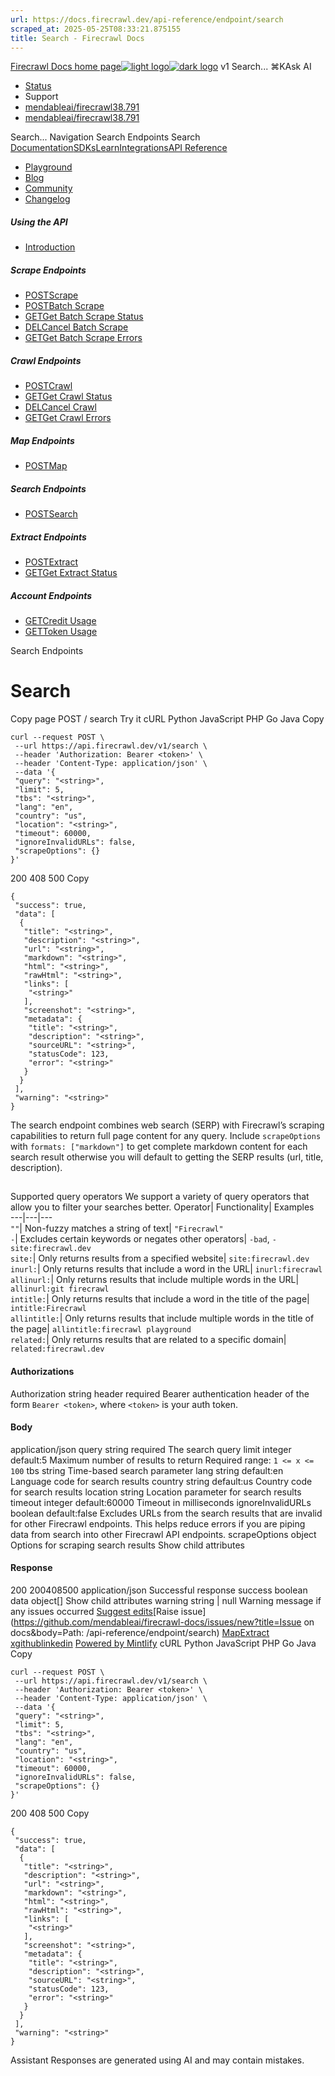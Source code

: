 ```yaml
---
url: https://docs.firecrawl.dev/api-reference/endpoint/search
scraped_at: 2025-05-25T08:33:21.875155
title: Search - Firecrawl Docs
---
```


[Firecrawl Docs home page![light logo](https://mintlify.s3.us-west-1.amazonaws.com/firecrawl/logo/logo.png)![dark logo](https://mintlify.s3.us-west-1.amazonaws.com/firecrawl/logo/logo-dark.png)](https://firecrawl.dev)
v1
Search...
⌘KAsk AI
  * [Status](https://firecrawl.betteruptime.com)
  * Support
  * [mendableai/firecrawl38.791](https://github.com/mendableai/firecrawl)
  * [mendableai/firecrawl38.791](https://github.com/mendableai/firecrawl)


Search...
Navigation
Search Endpoints
Search
[Documentation](https://docs.firecrawl.dev/introduction)[SDKs](https://docs.firecrawl.dev/sdks/overview)[Learn](https://www.firecrawl.dev/blog/category/tutorials)[Integrations](https://www.firecrawl.dev/app)[API Reference](https://docs.firecrawl.dev/api-reference/introduction)
* [Playground](https://firecrawl.dev/playground)
* [Blog](https://firecrawl.dev/blog)
* [Community](https://discord.gg/gSmWdAkdwd)
* [Changelog](https://firecrawl.dev/changelog)
##### Using the API
  * [Introduction](https://docs.firecrawl.dev/api-reference/introduction)


##### Scrape Endpoints
  * [POSTScrape](https://docs.firecrawl.dev/api-reference/endpoint/scrape)
  * [POSTBatch Scrape](https://docs.firecrawl.dev/api-reference/endpoint/batch-scrape)
  * [GETGet Batch Scrape Status](https://docs.firecrawl.dev/api-reference/endpoint/batch-scrape-get)
  * [DELCancel Batch Scrape](https://docs.firecrawl.dev/api-reference/endpoint/batch-scrape-delete)
  * [GETGet Batch Scrape Errors](https://docs.firecrawl.dev/api-reference/endpoint/batch-scrape-get-errors)


##### Crawl Endpoints
  * [POSTCrawl](https://docs.firecrawl.dev/api-reference/endpoint/crawl-post)
  * [GETGet Crawl Status](https://docs.firecrawl.dev/api-reference/endpoint/crawl-get)
  * [DELCancel Crawl](https://docs.firecrawl.dev/api-reference/endpoint/crawl-delete)
  * [GETGet Crawl Errors](https://docs.firecrawl.dev/api-reference/endpoint/crawl-get-errors)


##### Map Endpoints
  * [POSTMap](https://docs.firecrawl.dev/api-reference/endpoint/map)


##### Search Endpoints
  * [POSTSearch](https://docs.firecrawl.dev/api-reference/endpoint/search)


##### Extract Endpoints
  * [POSTExtract](https://docs.firecrawl.dev/api-reference/endpoint/extract)
  * [GETGet Extract Status](https://docs.firecrawl.dev/api-reference/endpoint/extract-get)


##### Account Endpoints
  * [GETCredit Usage](https://docs.firecrawl.dev/api-reference/endpoint/credit-usage)
  * [GETToken Usage](https://docs.firecrawl.dev/api-reference/endpoint/token-usage)


Search Endpoints
# Search
Copy page
POST
/
search
Try it
cURL
Python
JavaScript
PHP
Go
Java
Copy
```
curl --request POST \
 --url https://api.firecrawl.dev/v1/search \
 --header 'Authorization: Bearer <token>' \
 --header 'Content-Type: application/json' \
 --data '{
 "query": "<string>",
 "limit": 5,
 "tbs": "<string>",
 "lang": "en",
 "country": "us",
 "location": "<string>",
 "timeout": 60000,
 "ignoreInvalidURLs": false,
 "scrapeOptions": {}
}'
```

200
408
500
Copy
```
{
 "success": true,
 "data": [
  {
   "title": "<string>",
   "description": "<string>",
   "url": "<string>",
   "markdown": "<string>",
   "html": "<string>",
   "rawHtml": "<string>",
   "links": [
    "<string>"
   ],
   "screenshot": "<string>",
   "metadata": {
    "title": "<string>",
    "description": "<string>",
    "sourceURL": "<string>",
    "statusCode": 123,
    "error": "<string>"
   }
  }
 ],
 "warning": "<string>"
}
```

The search endpoint combines web search (SERP) with Firecrawl’s scraping capabilities to return full page content for any query.
Include `scrapeOptions` with `formats: ["markdown"]` to get complete markdown content for each search result otherwise you will default to getting the SERP results (url, title, description).
## 
[​](https://docs.firecrawl.dev/api-reference/endpoint/search#supported-query-operators)
Supported query operators
We support a variety of query operators that allow you to filter your searches better.
Operator| Functionality| Examples  
---|---|---  
`""`| Non-fuzzy matches a string of text| `"Firecrawl"`  
`-`| Excludes certain keywords or negates other operators| `-bad`, `-site:firecrawl.dev`  
`site:`| Only returns results from a specified website| `site:firecrawl.dev`  
`inurl:`| Only returns results that include a word in the URL| `inurl:firecrawl`  
`allinurl:`| Only returns results that include multiple words in the URL| `allinurl:git firecrawl`  
`intitle:`| Only returns results that include a word in the title of the page| `intitle:Firecrawl`  
`allintitle:`| Only returns results that include multiple words in the title of the page| `allintitle:firecrawl playground`  
`related:`| Only returns results that are related to a specific domain| `related:firecrawl.dev`  
#### Authorizations
[​](https://docs.firecrawl.dev/api-reference/endpoint/search#authorization-authorization)
Authorization
string
header
required
Bearer authentication header of the form `Bearer <token>`, where `<token>` is your auth token.
#### Body
application/json
[​](https://docs.firecrawl.dev/api-reference/endpoint/search#body-query)
query
string
required
The search query
[​](https://docs.firecrawl.dev/api-reference/endpoint/search#body-limit)
limit
integer
default:5
Maximum number of results to return
Required range: `1 <= x <= 100`
[​](https://docs.firecrawl.dev/api-reference/endpoint/search#body-tbs)
tbs
string
Time-based search parameter
[​](https://docs.firecrawl.dev/api-reference/endpoint/search#body-lang)
lang
string
default:en
Language code for search results
[​](https://docs.firecrawl.dev/api-reference/endpoint/search#body-country)
country
string
default:us
Country code for search results
[​](https://docs.firecrawl.dev/api-reference/endpoint/search#body-location)
location
string
Location parameter for search results
[​](https://docs.firecrawl.dev/api-reference/endpoint/search#body-timeout)
timeout
integer
default:60000
Timeout in milliseconds
[​](https://docs.firecrawl.dev/api-reference/endpoint/search#body-ignore-invalid-urls)
ignoreInvalidURLs
boolean
default:false
Excludes URLs from the search results that are invalid for other Firecrawl endpoints. This helps reduce errors if you are piping data from search into other Firecrawl API endpoints.
[​](https://docs.firecrawl.dev/api-reference/endpoint/search#body-scrape-options)
scrapeOptions
object
Options for scraping search results
Show child attributes
#### Response
200
200408500
application/json
Successful response
[​](https://docs.firecrawl.dev/api-reference/endpoint/search#response-success)
success
boolean
[​](https://docs.firecrawl.dev/api-reference/endpoint/search#response-data)
data
object[]
Show child attributes
[​](https://docs.firecrawl.dev/api-reference/endpoint/search#response-warning)
warning
string | null
Warning message if any issues occurred
[Suggest edits](https://github.com/mendableai/firecrawl-docs/edit/main/api-reference/endpoint/search.mdx)[Raise issue](https://github.com/mendableai/firecrawl-docs/issues/new?title=Issue on docs&body=Path: /api-reference/endpoint/search)
[Map](https://docs.firecrawl.dev/api-reference/endpoint/map)[Extract](https://docs.firecrawl.dev/api-reference/endpoint/extract)
[x](https://x.com/firecrawl_dev)[github](https://github.com/mendableai/firecrawl)[linkedin](https://www.linkedin.com/company/firecrawl)
[Powered by Mintlify](https://mintlify.com/preview-request?utm_campaign=poweredBy&utm_medium=referral&utm_source=docs.firecrawl.dev)
cURL
Python
JavaScript
PHP
Go
Java
Copy
```
curl --request POST \
 --url https://api.firecrawl.dev/v1/search \
 --header 'Authorization: Bearer <token>' \
 --header 'Content-Type: application/json' \
 --data '{
 "query": "<string>",
 "limit": 5,
 "tbs": "<string>",
 "lang": "en",
 "country": "us",
 "location": "<string>",
 "timeout": 60000,
 "ignoreInvalidURLs": false,
 "scrapeOptions": {}
}'
```

200
408
500
Copy
```
{
 "success": true,
 "data": [
  {
   "title": "<string>",
   "description": "<string>",
   "url": "<string>",
   "markdown": "<string>",
   "html": "<string>",
   "rawHtml": "<string>",
   "links": [
    "<string>"
   ],
   "screenshot": "<string>",
   "metadata": {
    "title": "<string>",
    "description": "<string>",
    "sourceURL": "<string>",
    "statusCode": 123,
    "error": "<string>"
   }
  }
 ],
 "warning": "<string>"
}
```

Assistant
Responses are generated using AI and may contain mistakes.

